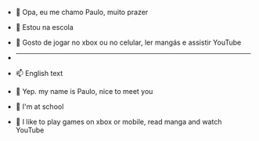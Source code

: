 - 👋 Opa, eu me chamo Paulo, muito prazer
- 👀 Estou na escola 
- 🌱 Gosto de jogar no xbox ou no celular, ler mangás e assistir YouTube
- *********
- 📫 English text

- 👋 Yep. my name is Paulo, nice to meet you
- 👀 I'm at school
- 🌱 I like to play games on xbox or mobile, read manga and watch YouTube
